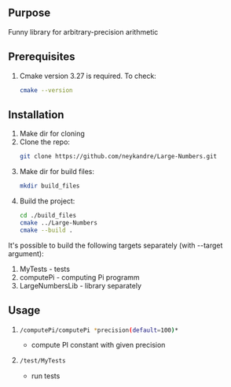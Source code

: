 ## Purpose

Funny library for arbitrary-precision arithmetic


## Prerequisites

1. Cmake version 3.27 is required. To check:
   ```sh
   cmake --version
   ```

## Installation

1. Make dir for cloning
1. Clone the repo:
   ```sh
   git clone https://github.com/neykandre/Large-Numbers.git
   ```
2. Make dir for build files:
   ```sh
   mkdir build_files
   ```
3. Build the project:
   ```sh
   cd ./build_files
   cmake ../Large-Numbers
   cmake --build .
   ```
It's possible to build the following targets separately (with --target argument):
1. MyTests - tests
2. computePi - computing Pi programm
3. LargeNumbersLib - library separately

## Usage

1. ```sh
   /computePi/computePi *precision(default=100)*
   ```
    - compute PI constant with given precision
2. ```sh
   /test/MyTests
   ```
   - run tests
